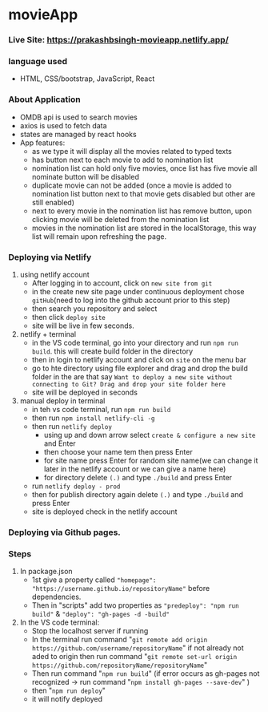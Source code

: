 # movieApp

### Live Site: https://prakashbsingh-movieapp.netlify.app/

### language used
- HTML, CSS/bootstrap, JavaScript, React

### About Application
- OMDB api is used to search movies
- axios is used to fetch data
- states are managed by react hooks
- App features:
    - as we type it will display all the movies related to typed texts
    - has button next to each movie to add to nomination list
    - nomination list can hold only five movies, once list has five movie all nominate button will be disabled
    - duplicate movie can not be added (once a movie is added to nomination list button next to that movie gets disabled but other are still enabled)
    - next to every movie in the nomination list has remove button, upon clicking movie will be deleted from the nomination list
    - movies in the nomination list are stored in the localStorage, this way list will remain upon refreshing the page.

### Deploying via Netlify
1. using netlify account
    - After logging in to account, click on  ```new site from git```
    - in the create new site page under continuous deployment chose ```gitHub```(need to log into the github account prior to this step)
    - then search you repository and select 
    - then click ```deploy site```
    - site will be live in few seconds.
2. netlify + terminal
    - in the VS code terminal, go into your directory and run ```npm run build```. this will create build folder in the directory
    - then in login to netlify account and click on ```site``` on the menu bar
    - go to hte directory using file explorer and drag and drop the build folder in the are that say ```Want to deploy a new site without connecting to Git? Drag and drop your site folder here```
    - site will be deployed in seconds
3. manual deploy in terminal
    - in teh vs code terminal, run ```npm run build```
    - then run ```npm install netlify-cli -g```
    - then run ```netlify deploy```
        - using up and down arrow select ```create & configure a new site``` and Enter
        - then choose your name tem then press Enter
        - for site name press Enter for random site name(we can change it later in the netlify account or we can give a name here)
        - for directory delete ```(.)``` and type ```./build``` and press Enter
    - run ```netlify deploy - prod``` 
    - then for publish directory again delete ```(.)``` and type ```./build``` and press Enter
    - site is deployed check in the netlify account

### Deploying via Github pages.
### Steps
1. In package.json
    - 1st give a property called ```"homepage": "https://username.github.io/repositoryName"``` before dependencies.
    - Then in "scripts" add two properties as ```"predeploy": "npm run build"``` & ```"deploy": "gh-pages -d -build"``` 
2. In the VS code terminal:
    - Stop the localhost server if running
    - In the terminal run command "```git remote add origin https://github.com/username/repositoryName```" if not already not aded to origin then run command "```git remote set-url origin https://github.com/repositoryName/repositoryName```"
    - Then run command "```npm run build```" (if error occurs as gh-pages not recognized -> run command "```npm install gh-pages --save-dev```" )
    - then "```npm run deploy```" 
    - it will notify deployed
